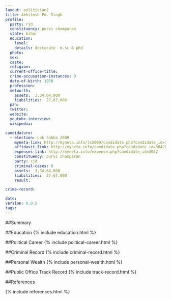 ```yaml
---
layout: politician2
title: Akhilesh Pd. Singh
profile: 
  party: rjd
  constituency: purvi champaran
  state: bihar
  education: 
    level: 
    details: doctorate  m.sc & phd
  photo: 
  sex: 
  caste: 
  religion: 
  current-office-title: 
  crime-accusation-instances: 0
  date-of-birth: 1970
  profession: 
  networth: 
    assets:  3,34,64,000
    liabilities:  27,67,000
  pan: 
  twitter: 
  website: 
  youtube-interview: 
  wikipedia: 

candidature: 
  - election: Lok Sabha 2009
    myneta-link: http://myneta.info/ls2009/candidate.php?candidate_id=3042
    affidavit-link: http://myneta.info/candidate.php?candidate_id=3042&scan=original
    expenses-link: http://myneta.info/expense.php?candidate_id=3042
    constituency: purvi champaran 
    party: rjd
    criminal-cases: 0
    assets:  3,34,64,000
    liabilities:  27,67,000
    result:  

crime-record: 

date: 
version: 0.0.5
tags: 
---
```

##Summary


##Education
{% include education.html %}


##Political Career
{% include political-career.html %}


##Criminal Record
{% include criminal-record.html %}


##Personal Wealth
{% include personal-wealth.html %}


##Public Office Track Record
{% include track-record.html %}


##References


{% include references.html %}